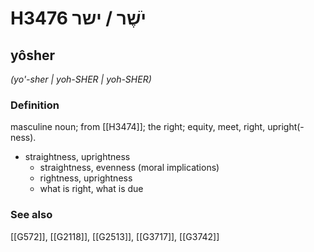 # H3476 יֹשֶׁר / ישר

## yôsher

_(yo'-sher | yoh-SHER | yoh-SHER)_

### Definition

masculine noun; from [[H3474]]; the right; equity, meet, right, upright(-ness).

- straightness, uprightness
    - straightness, evenness (moral implications)
    - rightness, uprightness
    - what is right, what is due
### See also

[[G572]], [[G2118]], [[G2513]], [[G3717]], [[G3742]]

